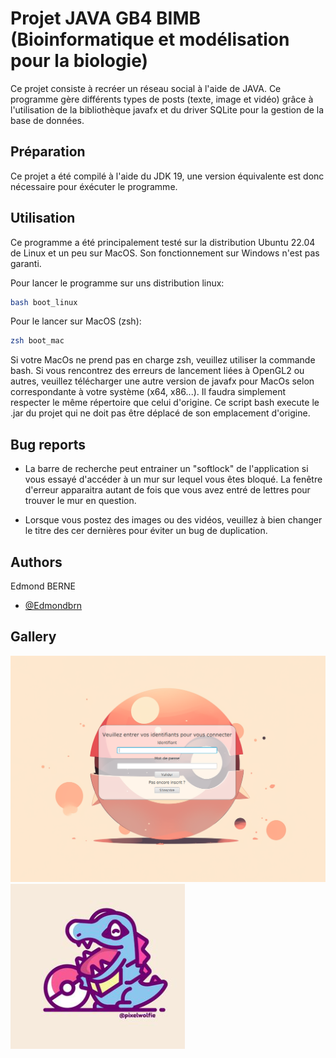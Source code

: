 
# Projet JAVA GB4 BIMB (Bioinformatique et modélisation pour la biologie)

Ce projet consiste à recréer un réseau social à l'aide de JAVA. Ce programme gère différents types de posts (texte, image et vidéo) grâce à l'utilisation de la bibliothèque javafx et du driver SQLite pour la gestion de la base de données.

## Préparation

Ce projet a été compilé à l'aide du JDK 19, une version équivalente est donc nécessaire pour éxécuter le programme.

## Utilisation

Ce programme a été principalement testé sur la distribution Ubuntu 22.04 de Linux et un peu sur MacOS. Son fonctionnement sur Windows n'est pas garanti.

Pour lancer le programme sur uns distribution linux:
```bash
bash boot_linux
```

Pour le lancer sur MacOS (zsh):
```zsh
zsh boot_mac
```

Si votre MacOs ne prend pas en charge zsh, veuillez utiliser la commande bash. Si vous rencontrez des erreurs de lancement liées à OpenGL2 ou autres, veuillez télécharger une autre version de javafx pour MacOs selon correspondante à votre système (x64, x86...). Il faudra simplement respecter le même répertoire que celui d'origine.
Ce script bash execute le .jar du projet qui ne doit pas être déplacé de son emplacement d'origine.

## Bug reports

- La barre de recherche peut entrainer un "softlock" de l'application si vous essayé d'accéder à un mur sur lequel vous êtes bloqué. La fenêtre d'erreur apparaitra autant de fois que vous avez entré de lettres pour trouver le mur en question.

- Lorsque vous postez des images ou des vidéos, veuillez à bien changer le titre des cer dernières pour éviter un bug de duplication.

## Authors
Edmond BERNE
- [@Edmondbrn](https://www.github.com/Edmondbrn)


## Gallery

![Logo](image1.png)
![Logo](image2.png)



